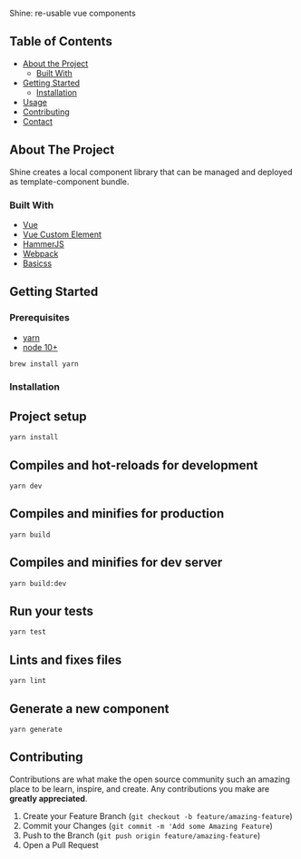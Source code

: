 Shine: re-usable vue components

## Table of Contents

* [About the Project](#about-the-project)
  * [Built With](#built-with)
* [Getting Started](#getting-started)
  * [Installation](#installation)
* [Usage](#usage)
* [Contributing](#contributing)
* [Contact](#contact)



## About The Project
Shine creates a local component library that can be managed and deployed as template-component bundle.



### Built With

* [Vue](https://vuejs.org)
* [Vue Custom Element](https://github.com/karol-f/vue-custom-element)
* [HammerJS](https://hammerjs.github.io/)
* [Webpack](https://webpack.js.org)
* [Basicss](https://basicss.com)



## Getting Started

### Prerequisites
* [yarn](https://yarnpkg.com/lang/en/docs/install)
* [node 10+](https://nodejs.org/en/)

```sh
brew install yarn
```

### Installation


## Project setup
```
yarn install
```

## Compiles and hot-reloads for development
```
yarn dev
```

## Compiles and minifies for production
```
yarn build
```

## Compiles and minifies for dev server
```
yarn build:dev
```

## Run your tests
```
yarn test
```

## Lints and fixes files
```
yarn lint
```

## Generate a new component
```
yarn generate
```



## Contributing

Contributions are what make the open source community such an amazing place to be learn, inspire, and create. Any contributions you make are **greatly appreciated**.

1. Create your Feature Branch (`git checkout -b feature/amazing-feature`)
2. Commit your Changes (`git commit -m 'Add some Amazing Feature`)
3. Push to the Branch (`git push origin feature/amazing-feature`)
4. Open a Pull Request
